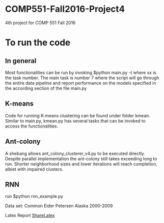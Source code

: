 # COMP551-Fall2016-Project4
4th project for COMP 551 Fall 2016

# To run the code
## In general
Most functionalities can be run by invoking $python main.py -t <xx> where xx is the task number. The main task is number 7 where the script will go through the entire data pipeline and report performance on the models specified in the according section of the file main.py

## K-means
Code for running K-means clustering can be found under folder kmean. Similar to main.py, kmean.py has several tasks that can be invoked to access the functionalities.

## Ant-colony
A shebang allows ant_colony_clusterer_v4.py to be executed directly.  Despite parallel implementation the ant-colony still takes exceeding long to run.  Shorter neighborhood sizes and lower iterations will reach completion, albiet with impaired clusters.  

## RNN
run $python rnn_example.py

Data set: Common Eider Petersen Alaska 2000-2009

Latex Report
[ShareLatex](https://www.sharelatex.com/project/58472ee8e7226b2d5399e014)
